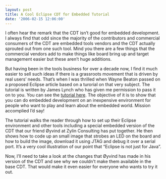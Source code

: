 ```yaml
---
layout: post
title: A Cool Eclipse CDT for Embedded Tutorial
date: '2006-02-15 12:06:00'
---
```



I often hear the remark that the CDT isn’t good for embedded development. I always find that odd since the majority of the contributors and commercial consumers of the CDT are embedded tools vendors and the CDT actually sprouted out from one such tool. Mind you there are a few things that the commercial vendors add to make things like board bring up and target management easier but these aren’t huge additions.

But having been in the tools business for over a decade now, I find it much easier to sell such ideas if there is a grassroots movement that is driven by real users’ needs. That’s when I was thrilled when Wayne Beaton passed on a proposed Eclipse article based on a turorial on that very subject. The tutorial is written by James Lynch who has given me permission to pass it on to you. You can see the [tutorial here](http://www.olimex.com/dev/pdf/ARM%20Cross%20Development%20with%20Eclipse%20version%203.pdf). The objective of it is to show that you can do embedded development on an inexpensive environment for people who want to play and learn about the embedded world. Mission accomplied I’d say!

The tutorial walks the reader through how to set up their Eclipse environment and other tools including a special embedded version of the CDT that our friend Øyvind at Zylin Consulting has put together. He then shows how to code up an small image that strobes an LED on the board and how to build the image, download it using JTAG and debug it over a serial port. It’s a very cool illustration of our point that “Eclipse is not just for Java”.

Now, I’ll need to take a look at the changes that Øyvind has made in his version of the CDT and see why we couldn’t make them available in the base CDT. That would make it even easier for everyone who wants to try it out.


